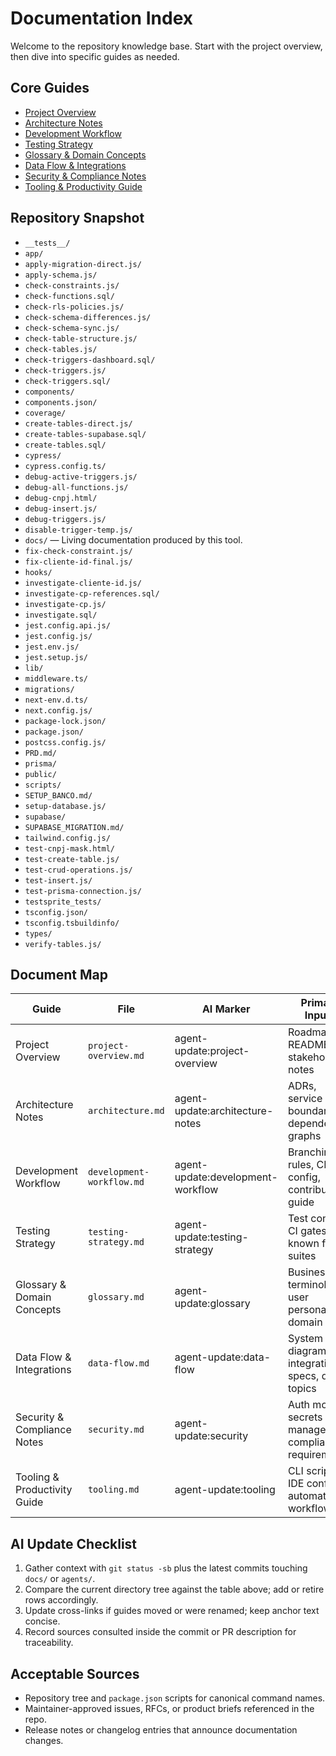 <!-- agent-update:start:docs-index -->

# Documentation Index

Welcome to the repository knowledge base. Start with the project overview, then dive into specific
guides as needed.

## Core Guides

- [Project Overview](./project-overview.md)
- [Architecture Notes](./architecture.md)
- [Development Workflow](./development-workflow.md)
- [Testing Strategy](./testing-strategy.md)
- [Glossary & Domain Concepts](./glossary.md)
- [Data Flow & Integrations](./data-flow.md)
- [Security & Compliance Notes](./security.md)
- [Tooling & Productivity Guide](./tooling.md)

## Repository Snapshot

- `__tests__/`
- `app/`
- `apply-migration-direct.js/`
- `apply-schema.js/`
- `check-constraints.js/`
- `check-functions.sql/`
- `check-rls-policies.js/`
- `check-schema-differences.js/`
- `check-schema-sync.js/`
- `check-table-structure.js/`
- `check-tables.js/`
- `check-triggers-dashboard.sql/`
- `check-triggers.js/`
- `check-triggers.sql/`
- `components/`
- `components.json/`
- `coverage/`
- `create-tables-direct.js/`
- `create-tables-supabase.sql/`
- `create-tables.sql/`
- `cypress/`
- `cypress.config.ts/`
- `debug-active-triggers.js/`
- `debug-all-functions.js/`
- `debug-cnpj.html/`
- `debug-insert.js/`
- `debug-triggers.js/`
- `disable-trigger-temp.js/`
- `docs/` — Living documentation produced by this tool.
- `fix-check-constraint.js/`
- `fix-cliente-id-final.js/`
- `hooks/`
- `investigate-cliente-id.js/`
- `investigate-cp-references.sql/`
- `investigate-cp.js/`
- `investigate.sql/`
- `jest.config.api.js/`
- `jest.config.js/`
- `jest.env.js/`
- `jest.setup.js/`
- `lib/`
- `middleware.ts/`
- `migrations/`
- `next-env.d.ts/`
- `next.config.js/`
- `package-lock.json/`
- `package.json/`
- `postcss.config.js/`
- `PRD.md/`
- `prisma/`
- `public/`
- `scripts/`
- `SETUP_BANCO.md/`
- `setup-database.js/`
- `supabase/`
- `SUPABASE_MIGRATION.md/`
- `tailwind.config.js/`
- `test-cnpj-mask.html/`
- `test-create-table.js/`
- `test-crud-operations.js/`
- `test-insert.js/`
- `test-prisma-connection.js/`
- `testsprite_tests/`
- `tsconfig.json/`
- `tsconfig.tsbuildinfo/`
- `types/`
- `verify-tables.js/`

## Document Map

| Guide                        | File                      | AI Marker                         | Primary Inputs                                          |
| ---------------------------- | ------------------------- | --------------------------------- | ------------------------------------------------------- |
| Project Overview             | `project-overview.md`     | agent-update:project-overview     | Roadmap, README, stakeholder notes                      |
| Architecture Notes           | `architecture.md`         | agent-update:architecture-notes   | ADRs, service boundaries, dependency graphs             |
| Development Workflow         | `development-workflow.md` | agent-update:development-workflow | Branching rules, CI config, contributing guide          |
| Testing Strategy             | `testing-strategy.md`     | agent-update:testing-strategy     | Test configs, CI gates, known flaky suites              |
| Glossary & Domain Concepts   | `glossary.md`             | agent-update:glossary             | Business terminology, user personas, domain rules       |
| Data Flow & Integrations     | `data-flow.md`            | agent-update:data-flow            | System diagrams, integration specs, queue topics        |
| Security & Compliance Notes  | `security.md`             | agent-update:security             | Auth model, secrets management, compliance requirements |
| Tooling & Productivity Guide | `tooling.md`              | agent-update:tooling              | CLI scripts, IDE configs, automation workflows          |

<!-- agent-readonly:guidance -->

## AI Update Checklist

1. Gather context with `git status -sb` plus the latest commits touching `docs/` or `agents/`.
2. Compare the current directory tree against the table above; add or retire rows accordingly.
3. Update cross-links if guides moved or were renamed; keep anchor text concise.
4. Record sources consulted inside the commit or PR description for traceability.

<!-- agent-readonly:sources -->

## Acceptable Sources

- Repository tree and `package.json` scripts for canonical command names.
- Maintainer-approved issues, RFCs, or product briefs referenced in the repo.
- Release notes or changelog entries that announce documentation changes.

<!-- agent-update:end -->
